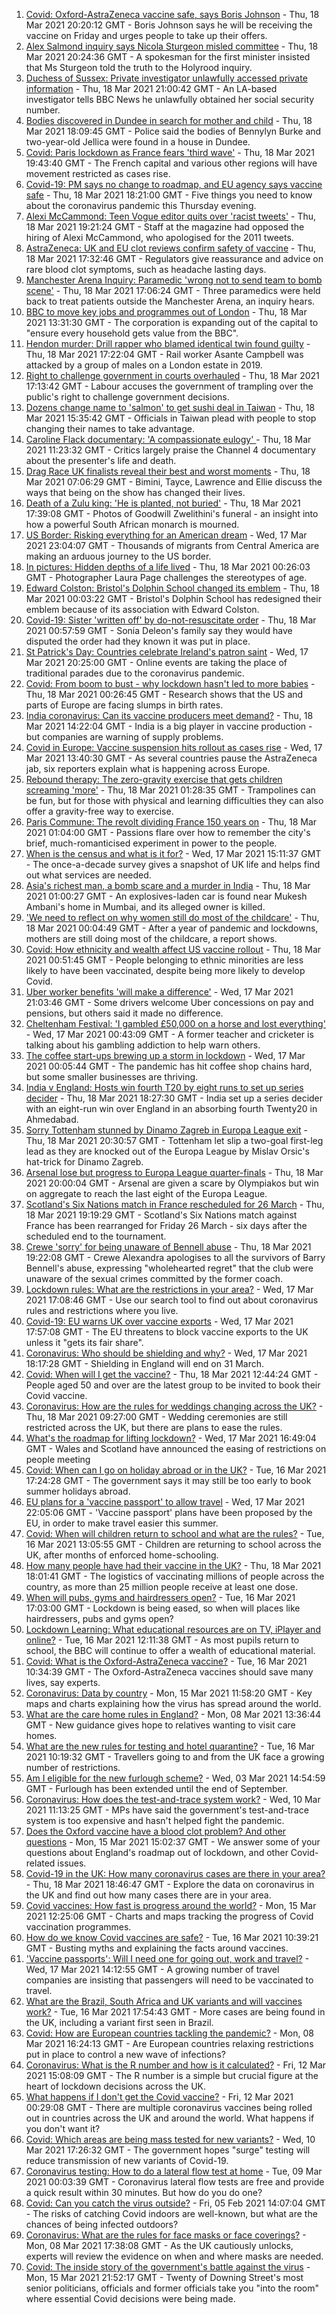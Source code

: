 1. [Covid: Oxford-AstraZeneca vaccine safe, says Boris Johnson](https://www.bbc.co.uk/news/uk-56448369) - Thu, 18 Mar 2021 20:20:12 GMT - Boris Johnson says he will be receiving the vaccine on Friday and urges people to take up their offers.
1. [Alex Salmond inquiry says Nicola Sturgeon misled committee](https://www.bbc.co.uk/news/uk-scotland-scotland-politics-56451170) - Thu, 18 Mar 2021 20:24:36 GMT - A spokesman for the first minister insisted that Ms Sturgeon told the truth to the Holyrood inquiry.
1. [Duchess of Sussex: Private investigator unlawfully accessed private information](https://www.bbc.co.uk/news/uk-56444635) - Thu, 18 Mar 2021 21:00:42 GMT - An LA-based investigator tells BBC News he unlawfully obtained her social security number.
1. [Bodies discovered in Dundee in search for mother and child](https://www.bbc.co.uk/news/uk-scotland-56449520) - Thu, 18 Mar 2021 18:09:45 GMT - Police said the bodies of Bennylyn Burke and two-year-old Jellica were found in a house in Dundee.
1. [Covid: Paris lockdown as France fears 'third wave'](https://www.bbc.co.uk/news/world-europe-56450880) - Thu, 18 Mar 2021 19:43:40 GMT - The French capital and various other regions will have movement restricted as cases rise.
1. [Covid-19: PM says no change to roadmap, and EU agency says vaccine safe](https://www.bbc.co.uk/news/uk-56444643) - Thu, 18 Mar 2021 18:21:00 GMT - Five things you need to know about the coronavirus pandemic this Thursday evening.
1. [Alexi McCammond: Teen Vogue editor quits over 'racist tweets'](https://www.bbc.co.uk/news/world-us-canada-56446635) - Thu, 18 Mar 2021 19:21:24 GMT - Staff at the magazine had opposed the hiring of Alexi McCammond, who apologised for the 2011 tweets.
1. [AstraZeneca: UK and EU clot reviews confirm safety of vaccine](https://www.bbc.co.uk/news/health-56447367) - Thu, 18 Mar 2021 17:32:46 GMT - Regulators give reassurance and advice on rare blood clot symptoms, such as headache lasting days.
1. [Manchester Arena Inquiry: Paramedic 'wrong not to send team to bomb scene'](https://www.bbc.co.uk/news/uk-england-manchester-56444151) - Thu, 18 Mar 2021 17:06:24 GMT - Three paramedics were held back to treat patients outside the Manchester Arena, an inquiry hears.
1. [BBC to move key jobs and programmes out of London](https://www.bbc.co.uk/news/entertainment-arts-56433109) - Thu, 18 Mar 2021 13:31:30 GMT - The corporation is expanding out of the capital to "ensure every household gets value from the BBC".
1. [Hendon murder: Drill rapper who blamed identical twin found guilty](https://www.bbc.co.uk/news/uk-england-london-56449571) - Thu, 18 Mar 2021 17:22:04 GMT - Rail worker Asante Campbell was attacked by a group of males on a London estate in 2019.
1. [Right to challenge government in courts overhauled](https://www.bbc.co.uk/news/uk-politics-56442162) - Thu, 18 Mar 2021 17:13:42 GMT - Labour accuses the government of trampling over the public's right to challenge government decisions.
1. [Dozens change name to 'salmon' to get sushi deal in Taiwan](https://www.bbc.co.uk/news/world-asia-56442439) - Thu, 18 Mar 2021 15:35:42 GMT - Officials in Taiwan plead with people to stop changing their names to take advantage.
1. [Caroline Flack documentary: 'A compassionate eulogy' ](https://www.bbc.co.uk/news/entertainment-arts-56440502) - Thu, 18 Mar 2021 11:23:32 GMT - Critics largely praise the Channel 4 documentary about the presenter's life and death.
1. [Drag Race UK finalists reveal their best and worst moments](https://www.bbc.co.uk/news/entertainment-arts-56436760) - Thu, 18 Mar 2021 07:06:29 GMT - Bimini, Tayce, Lawrence and Ellie discuss the ways that being on the show has changed their lives.
1. [Death of a Zulu king: 'He is planted, not buried'](https://www.bbc.co.uk/news/world-africa-56443464) - Thu, 18 Mar 2021 17:39:08 GMT - Photos of Goodwill Zwelithini's funeral - an insight into how a powerful South African monarch is mourned.
1. [US Border: Risking everything for an American dream](https://www.bbc.co.uk/news/world-us-canada-56432363) - Wed, 17 Mar 2021 23:04:07 GMT - Thousands of migrants from Central America are making an arduous journey to the US border.
1. [In pictures: Hidden depths of a life lived](https://www.bbc.co.uk/news/in-pictures-56252755) - Thu, 18 Mar 2021 00:26:03 GMT - Photographer Laura Page challenges the stereotypes of age.
1. [Edward Colston: Bristol's Dolphin School changed its emblem](https://www.bbc.co.uk/news/education-56431073) - Thu, 18 Mar 2021 00:03:22 GMT - Bristol's Dolphin School has redesigned their emblem because of its association with Edward Colston.
1. [Covid-19: Sister 'written off' by do-not-resuscitate order](https://www.bbc.co.uk/news/uk-england-essex-56432879) - Thu, 18 Mar 2021 00:57:59 GMT - Sonia Deleon's family say they would have disputed the order had they known it was put in place.
1. [St Patrick's Day: Countries celebrate Ireland's patron saint](https://www.bbc.co.uk/news/uk-northern-ireland-56415778) - Wed, 17 Mar 2021 20:25:00 GMT - Online events are taking the place of traditional parades due to the coronavirus pandemic.
1. [Covid: From boom to bust - why lockdown hasn't led to more babies](https://www.bbc.co.uk/news/world-56415248) - Thu, 18 Mar 2021 00:26:45 GMT - Research shows that the US and parts of Europe are facing slumps in birth rates.
1. [India coronavirus: Can its vaccine producers meet demand?](https://www.bbc.co.uk/news/world-asia-india-55571793) - Thu, 18 Mar 2021 14:22:04 GMT - India is a big player in vaccine production - but companies are warning of supply problems.
1. [Covid in Europe: Vaccine suspension hits rollout as cases rise](https://www.bbc.co.uk/news/world-europe-56415249) - Wed, 17 Mar 2021 13:40:30 GMT - As several countries pause the AstraZeneca jab, six reporters explain what is happening across Europe.
1. [Rebound therapy: The zero-gravity exercise that gets children screaming 'more'](https://www.bbc.co.uk/news/disability-55932957) - Thu, 18 Mar 2021 01:28:35 GMT - Trampolines can be fun, but for those with physical and learning difficulties they can also offer a gravity-free way to exercise.
1. [Paris Commune: The revolt dividing France 150 years on](https://www.bbc.co.uk/news/world-europe-56426710) - Thu, 18 Mar 2021 01:04:00 GMT - Passions flare over how to remember the city's brief, much-romanticised experiment in power to the people.
1. [When is the census and what is it for?](https://www.bbc.co.uk/news/explainers-55935409) - Wed, 17 Mar 2021 15:11:37 GMT - The once-a-decade survey gives a snapshot of UK life and helps find out what services are needed.
1. [Asia's richest man, a bomb scare and a murder in India](https://www.bbc.co.uk/news/world-asia-india-56425714) - Thu, 18 Mar 2021 01:00:27 GMT - An explosives-laden car is found near Mukesh Ambani's home in Mumbai, and its alleged owner is killed.
1. ['We need to reflect on why women still do most of the childcare'](https://www.bbc.co.uk/news/business-56414051) - Thu, 18 Mar 2021 00:04:49 GMT - After a year of pandemic and lockdowns, mothers are still doing most of the childcare, a report shows.
1. [Covid: How ethnicity and wealth affect US vaccine rollout](https://www.bbc.co.uk/news/world-us-canada-56405199) - Thu, 18 Mar 2021 00:51:45 GMT - People belonging to ethnic minorities are less likely to have been vaccinated, despite being more likely to develop Covid.
1. [Uber worker benefits 'will make a difference'](https://www.bbc.co.uk/news/business-56428861) - Wed, 17 Mar 2021 21:03:46 GMT - Some drivers welcome Uber concessions on pay and pensions, but others said it made no difference.
1. [Cheltenham Festival: 'I gambled £50,000 on a horse and lost everything'](https://www.bbc.co.uk/news/uk-england-northamptonshire-56251835) - Wed, 17 Mar 2021 00:43:09 GMT - A former teacher and cricketer is talking about his gambling addiction to help warn others.
1. [The coffee start-ups brewing up a storm in lockdown](https://www.bbc.co.uk/news/business-56349666) - Wed, 17 Mar 2021 00:05:44 GMT - The pandemic has hit coffee shop chains hard, but some smaller businesses are thriving.
1. [India v England: Hosts win fourth T20 by eight runs to set up series decider](https://www.bbc.co.uk/sport/cricket/56446341) - Thu, 18 Mar 2021 18:27:30 GMT - India set up a series decider with an eight-run win over England in an absorbing fourth Twenty20 in Ahmedabad.
1. [Sorry Tottenham stunned by Dinamo Zagreb in Europa League exit](https://www.bbc.co.uk/sport/football/56433776) - Thu, 18 Mar 2021 20:30:57 GMT - Tottenham let slip a two-goal first-leg lead as they are knocked out of the Europa League by Mislav Orsic's hat-trick for Dinamo Zagreb.
1. [Arsenal lose but progress to Europa League quarter-finals](https://www.bbc.co.uk/sport/football/56433769) - Thu, 18 Mar 2021 20:00:04 GMT - Arsenal are given a scare by Olympiakos but win on aggregate to reach the last eight of the Europa League.
1. [Scotland's Six Nations match in France rescheduled for 26 March](https://www.bbc.co.uk/sport/rugby-union/56281248) - Thu, 18 Mar 2021 19:19:29 GMT - Scotland's Six Nations match against France has been rearranged for Friday 26 March - six days after the scheduled end to the tournament.
1. [Crewe 'sorry' for being unaware of Bennell abuse](https://www.bbc.co.uk/sport/football/56449653) - Thu, 18 Mar 2021 19:22:08 GMT - Crewe Alexandra apologises to all the survivors of Barry Bennell's abuse, expressing "wholehearted regret" that the club were unaware of the sexual crimes committed by the former coach.
1. [Lockdown rules: What are the restrictions in your area?](https://www.bbc.co.uk/news/uk-54373904) - Wed, 17 Mar 2021 17:08:46 GMT - Use our search tool to find out about coronavirus rules and restrictions where you live.
1. [Covid-19: EU warns UK over vaccine exports](https://www.bbc.co.uk/news/45877605) - Wed, 17 Mar 2021 17:57:08 GMT - The EU threatens to block vaccine exports to the UK unless it "gets its fair share".
1. [Coronavirus: Who should be shielding and why?](https://www.bbc.co.uk/news/health-51997151) - Wed, 17 Mar 2021 18:17:28 GMT - Shielding in England will end on 31 March.
1. [Covid: When will I get the vaccine?](https://www.bbc.co.uk/news/health-55045639) - Thu, 18 Mar 2021 12:44:24 GMT - People aged 50 and over are the latest group to be invited to book their Covid vaccine.
1. [Coronavirus: How are the rules for weddings changing across the UK?](https://www.bbc.co.uk/news/explainers-52811509) - Thu, 18 Mar 2021 09:27:00 GMT - Wedding ceremonies are still restricted across the UK, but there are plans to ease the rules.
1. [What's the roadmap for lifting lockdown?](https://www.bbc.co.uk/news/explainers-52530518) - Wed, 17 Mar 2021 16:49:04 GMT - Wales and Scotland have announced the easing of restrictions on people meeting
1. [Covid: When can I go on holiday abroad or in the UK?](https://www.bbc.co.uk/news/explainers-52646738) - Tue, 16 Mar 2021 17:24:28 GMT - The government says it may still be too early to book summer holidays abroad.
1. [EU plans for a 'vaccine passport' to allow travel](https://www.bbc.co.uk/news/world-europe-56436910) - Wed, 17 Mar 2021 22:05:06 GMT - 'Vaccine passport' plans have been proposed by the EU, in order to make travel easier this summer.
1. [Covid: When will children return to school and what are the rules?](https://www.bbc.co.uk/news/education-51643556) - Tue, 16 Mar 2021 13:05:55 GMT - Children are returning to school across the UK, after months of enforced home-schooling.
1. [How many people have had their vaccine in the UK?](https://www.bbc.co.uk/news/health-55274833) - Thu, 18 Mar 2021 18:01:41 GMT - The logistics of vaccinating millions of people across the country, as more than 25 million people receive at least one dose.
1. [When will pubs, gyms and hairdressers open?](https://www.bbc.co.uk/news/explainers-53349989) - Tue, 16 Mar 2021 17:03:00 GMT - Lockdown is being eased, so when will places like hairdressers, pubs and gyms open?
1. [Lockdown Learning: What educational resources are on TV, iPlayer and online?](https://www.bbc.co.uk/news/education-55591821) - Tue, 16 Mar 2021 12:11:38 GMT - As most pupils return to school, the BBC will continue to offer a wealth of educational material.
1. [Covid: What is the Oxford-AstraZeneca vaccine?](https://www.bbc.co.uk/news/health-55302595) - Tue, 16 Mar 2021 10:34:39 GMT - The Oxford-AstraZeneca vaccines should save many lives, say experts.
1. [Coronavirus: Data by country](https://www.bbc.co.uk/news/world-51235105) - Mon, 15 Mar 2021 11:58:20 GMT - Key maps and charts explaining how the virus has spread around the world.
1. [What are the care home rules in England?](https://www.bbc.co.uk/news/explainers-53503712) - Mon, 08 Mar 2021 13:36:44 GMT - New guidance gives hope to relatives wanting to visit care homes.
1. [What are the new rules for testing and hotel quarantine?](https://www.bbc.co.uk/news/explainers-52544307) - Tue, 16 Mar 2021 10:19:32 GMT - Travellers going to and from the UK face a growing number of restrictions.
1. [Am I eligible for the new furlough scheme?](https://www.bbc.co.uk/news/explainers-52135342) - Wed, 03 Mar 2021 14:54:59 GMT - Furlough has been extended until the end of September.
1. [Coronavirus: How does the test-and-trace system work?](https://www.bbc.co.uk/news/explainers-52442754) - Wed, 10 Mar 2021 11:13:25 GMT - MPs have said the government's test-and-trace system is too expensive and hasn't helped fight the pandemic.
1. [Does the Oxford vaccine have a blood clot problem? And other questions](https://www.bbc.co.uk/news/world-asia-china-51176409) - Mon, 15 Mar 2021 15:02:37 GMT - We answer some of your questions about England's roadmap out of lockdown, and other Covid-related issues.
1. [Covid-19 in the UK: How many coronavirus cases are there in your area?](https://www.bbc.co.uk/news/uk-51768274) - Thu, 18 Mar 2021 18:46:47 GMT - Explore the data on coronavirus in the UK and find out how many cases there are in your area.
1. [Covid vaccines: How fast is progress around the world?](https://www.bbc.co.uk/news/world-56237778) - Mon, 15 Mar 2021 12:25:06 GMT - Charts and maps tracking the progress of Covid vaccination programmes.
1. [How do we know Covid vaccines are safe?](https://www.bbc.co.uk/news/health-55056016) - Tue, 16 Mar 2021 10:39:21 GMT - Busting myths and explaining the facts around vaccines.
1. ['Vaccine passports': Will I need one for going out, work and travel?](https://www.bbc.co.uk/news/explainers-55718553) - Wed, 17 Mar 2021 14:12:55 GMT - A growing number of travel companies are insisting that passengers will need to be vaccinated to travel.
1. [What are the Brazil, South Africa and UK variants and will vaccines work?](https://www.bbc.co.uk/news/health-55659820) - Tue, 16 Mar 2021 17:54:43 GMT - More cases are being found in the UK, including a variant first seen in Brazil.
1. [Covid: How are European countries tackling the pandemic?](https://www.bbc.co.uk/news/explainers-53640249) - Mon, 08 Mar 2021 16:24:13 GMT - Are European countries relaxing restrictions put in place to control a new wave of infections?
1. [Coronavirus: What is the R number and how is it calculated?](https://www.bbc.co.uk/news/health-52473523) - Fri, 12 Mar 2021 15:08:09 GMT - The R number is a simple but crucial figure at the heart of lockdown decisions across the UK.
1. [What happens if I don't get the Covid vaccine?](https://www.bbc.co.uk/news/health-56359242) - Fri, 12 Mar 2021 00:29:08 GMT - There are multiple coronavirus vaccines being rolled out in countries across the UK and around the world. What happens if you don't want it?
1. [Covid: Which areas are being mass tested for new variants?](https://www.bbc.co.uk/news/explainers-54872039) - Wed, 10 Mar 2021 17:26:32 GMT - The government hopes "surge" testing will reduce transmission of new variants of Covid-19.
1. [Coronavirus testing: How to do a lateral flow test at home](https://www.bbc.co.uk/news/health-56326456) - Tue, 09 Mar 2021 00:03:39 GMT - Coronavirus lateral flow tests are free and provide a quick result within 30 minutes. But how do you do one?
1. [Covid: Can you catch the virus outside?](https://www.bbc.co.uk/news/explainers-55680305) - Fri, 05 Feb 2021 14:07:04 GMT - The risks of catching Covid indoors are well-known, but what are the chances of being infected outdoors?
1. [Coronavirus: What are the rules for face masks or face coverings?](https://www.bbc.co.uk/news/health-51205344) - Mon, 08 Mar 2021 17:38:08 GMT - As the UK cautiously unlocks, experts will review the evidence on when and where masks are needed.
1. [Covid: The inside story of the government's battle against the virus](https://www.bbc.co.uk/news/uk-politics-56361599) - Mon, 15 Mar 2021 21:52:17 GMT - Twenty of Downing Street's most senior politicians, officials and former officials take you "into the room" where essential Covid decisions were being made.
